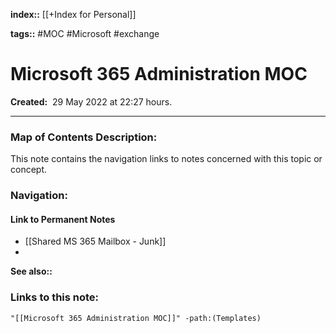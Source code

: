 **index::** [[+Index for Personal]]
 

**tags::** #MOC #Microsoft #exchange 

# Microsoft 365 Administration MOC

**Created:**  29 May 2022 at  22:27 hours.

___
### Map of Contents Description:
This note contains the navigation links to notes concerned with this topic or concept.

### Navigation:

#### Link to Permanent Notes
- [[Shared MS 365 Mailbox - Junk]]
- 


**See also::** 

### Links to this note:
```query
"[[Microsoft 365 Administration MOC]]" -path:(Templates) 
```
